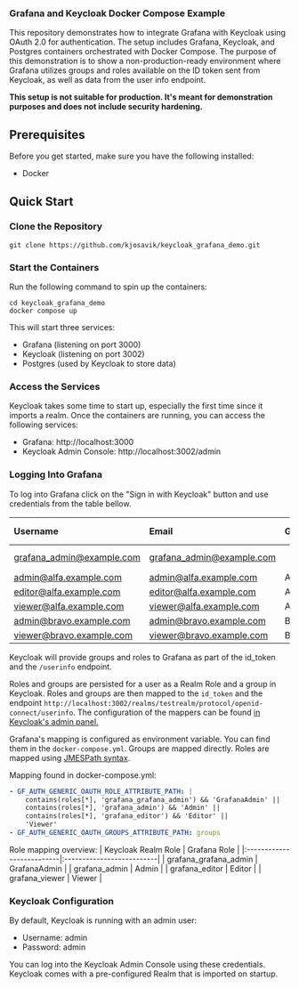 ### Grafana and Keycloak Docker Compose Example

This repository demonstrates how to integrate Grafana with Keycloak using OAuth 2.0 for authentication. The setup includes Grafana, Keycloak, and Postgres containers orchestrated with Docker Compose. The purpose of this demonstration is to show a non-production-ready environment where Grafana utilizes groups and roles available on the ID token sent from Keycloak, as well as data from the user info endpoint.

**This setup is not suitable for production. It's meant for demonstration purposes and does not include security hardening.**

## Prerequisites

Before you get started, make sure you have the following installed:

 - Docker
## Quick Start

### Clone the Repository
```
git clone https://github.com/kjosavik/keycloak_grafana_demo.git
```

### Start the Containers
Run the following command to spin up the containers:

```
cd keycloak_grafana_demo
docker compose up
```

This will start three services:

 - Grafana (listening on port 3000)
 - Keycloak (listening on port 3002)
 - Postgres (used by Keycloak to store data)

### Access the Services
Keycloak takes some time to start up, especially the first time since it imports a realm.
Once the containers are running, you can access the following services:

 - Grafana: http://localhost:3000
 - Keycloak Admin Console: http://localhost:3002/admin 


### Logging Into Grafana
To log into Grafana click on the "Sign in with Keycloak" button and use credentials from the table bellow. 

| Username                  | Email                     | Group       | Grafana Role | Password   |
|:--------------------------|:--------------------------|:------------|:-------------|:-----------|
| grafana_admin@example.com | grafana_admin@example.com |             | Grafana Admin| password   |
| admin@alfa.example.com    | admin@alfa.example.com    | Alfa        | Admin        | password   |
| editor@alfa.example.com   | editor@alfa.example.com   | Alfa        | Editor       | password   |
| viewer@alfa.example.com   | viewer@alfa.example.com   | Alfa        | Viewer       | password   |
| admin@bravo.example.com   | admin@bravo.example.com   | Bravo       | Admin        | password   |
| viewer@bravo.example.com  | viewer@bravo.example.com  | Bravo       | Viewer       | password   |

Keycloak will provide groups and roles to Grafana as part of the id_token and the `/userinfo` endpoint.

Roles and groups are persisted for a user as a Realm Role and a group in Keycloak. Roles and groups are then mapped to the `id_token` and  the endpoint `http://localhost:3002/realms/testrealm/protocol/openid-connect/userinfo`. The configuration of the mappers can be found [in Keycloak's admin panel.](http://localhost:3002/admin/master/console/#/testrealm/clients/acf588b2-221e-4317-82ea-459d0501cdcf/clientScopes/dedicated) 


Grafana's mapping is configured as environment variable. You can find them in the `docker-compose.yml`. Groups are mapped directly. Roles are mapped using [JMESPath syntax](https://jmespath.org/examples.html).

Mapping found in docker-compose.yml:
``` yaml
- GF_AUTH_GENERIC_OAUTH_ROLE_ATTRIBUTE_PATH: |
    contains(roles[*], 'grafana_grafana_admin') && 'GrafanaAdmin' ||
    contains(roles[*], 'grafana_admin') && 'Admin' ||
    contains(roles[*], 'grafana_editor') && 'Editor' ||
    'Viewer'
- GF_AUTH_GENERIC_OAUTH_GROUPS_ATTRIBUTE_PATH: groups
```

Role mapping overview:
| Keycloak Realm Role       | Grafana Role              |
|:--------------------------|:--------------------------|
| grafana_grafana_admin     | GrafanaAdmin              |
| grafana_admin             | Admin                     |
| grafana_editor            | Editor                    |
| grafana_viewer            | Viewer                    |


### Keycloak Configuration
By default, Keycloak is running with an admin user:

 - Username: admin
 - Password: admin

You can log into the Keycloak Admin Console using these credentials. Keycloak comes with a pre-configured Realm that is imported on startup.


